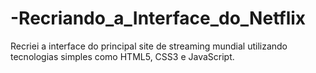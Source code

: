# -Recriando_a_Interface_do_Netflix
Recriei a interface do principal site de streaming mundial utilizando tecnologias simples como HTML5, CSS3 e JavaScript. 
